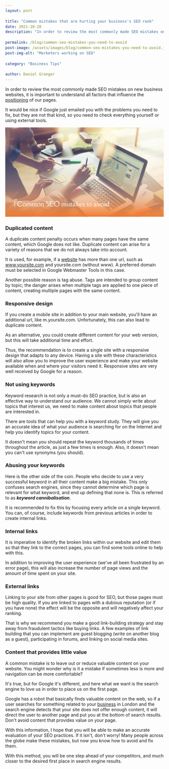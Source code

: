 ```yaml
---
layout: post

title: "Common mistakes that are hurting your business's SEO rank"
date: 2021-10-28
description: "In order to review the most commonly made SEO mistakes on new business websites, it is important to understand all factors that influence the positioning) of our pages."

permalink: /blog/common-seo-mistakes-you-need-to-avoid
post-image: /assets/images/blog/common-seo-mistakes-you-need-to-avoid.jpg
post-img-alt: "Marketers working on SEO"

category: "Business Tips"

author: Daniel Granger
---
```



In order to review the most commonly made SEO mistakes on new business websites, it is important to understand all factors that influence the [positioning](https://polax.co.uk/blog/tips-rank-better-google) of our pages.

It would be nice if Google just emailed you with the problems you need to fix, but they are not that kind, so you need to check everything yourself or using external tools.

![Marketers working on SEO.png](/assets/images/blog/common-seo-mistakes-you-need-to-avoid.jpg)

### **Duplicated content**

A duplicate content penalty occurs when many pages have the same content, which Google does not like. Duplicate content can arise for a variety of reasons that we do not always take into account.

It is used, for example, if a [website](https://polax.co.uk/blog/process-of-designing-a-website) has more than one url, such as www.yoursite.com and yoursite.com (without www). A preferred domain must be selected in Google Webmaster Tools in this case.

Another possible reason is tag abuse. Tags are intended to group content by topic; the danger arises when multiple tags are applied to one piece of content, creating multiple pages with the same content.

### **Responsive design**

If you create a mobile site in addition to your main website, you'll have an additional url, like m.yoursite.com. Unfortunately, this can also lead to duplicate content.

As an alternative, you could create different content for your web version, but this will take additional time and effort.

Thus, the recommendation is to create a single site with a responsive design that adapts to any device. Having a site with these characteristics will also allow you to improve the user experience and make your website available when and where your visitors need it. Responsive sites are very well received by Google for a reason.

### **Not using keywords**

Keyword research is not only a must-do SEO practice, but is also an effective way to understand our audience. We cannot simply write about topics that interest us, we need to make content about topics that people are interested in.

There are tools that can help you with a keyword study. They will give you an accurate idea of what your audience is searching for on the Internet and help you identify topics for your content.

It doesn't mean you should repeat the keyword thousands of times throughout the article, as just a few times is enough. Also, it doesn't mean you can't use synonyms (you should).

### **Abusing your keywords**

Here is the other side of the coin. People who decide to use a very successful keyword in all their content make a big mistake. This only confuses search engines, since they cannot determine which page is relevant for what keyword, and end up defining that none is. [](https://www.inboundcycle.com/blog-de-inbound-marketing/la-canibalizacion-de-palabras-clave-y-como-solucionarla)This is referred to as ***keyword cannibalisation***.

It is recommended to fix this by focusing every article on a single keyword. You can, of course, include keywords from previous articles in order to create internal links.

### **Internal links**

It is imperative to identify the broken links within our website and edit them so that they link to the correct pages, you can find some tools online to help with this. 

In addition to improving the user experience (we've all been frustrated by an error page), this will also increase the number of page views and the amount of time spent on your site.

### **External links**

Linking to your site from other pages is good for SEO, but those pages must be high quality. If you are linked to pages with a dubious reputation (or if you have none) the effect will be the opposite and will negatively affect your ranking.

That is why we recommend you make a good link-building strategy and stay away from fraudulent tactics like buying links. A few examples of link building that you can implement are guest blogging (write on another blog as a guest), participating in forums, and linking on social media sites.

### **Content that provides little value**

A common mistake is to leave out or reduce valuable content on your website. You might wonder why is it a mistake if sometimes less is more and navigation can be more comfortable?

It's true, but for Google it's different, and here what we want is the search engine to love us in order to place us on the first page.

Google has a robot that basically finds valuable content on the web, so if a user searches for something related to your [business](https://polax.co.uk/blog/why-you-need-a-website-for-your-business) in London and the search engine detects that your site does not offer enough content, it will direct the user to another page and put you at the bottom of search results. Don't avoid content that provides value on your page.

With this information, I hope that you will be able to make an accurate evaluation of your SEO practices. If it isn't, don't worry! Many people across the globe make these mistakes, but now you know how to avoid and fix them.

With this method, you will be one step ahead of your competitors, and much closer to the desired first place in search engine results.